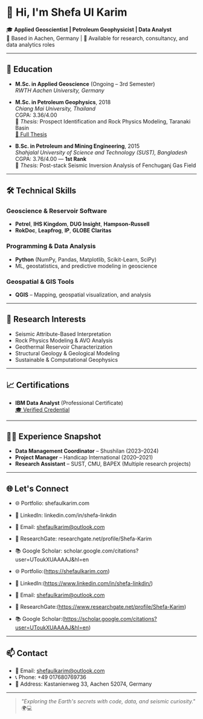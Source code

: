 # 👋 Hi, I'm Shefa Ul Karim

🎓 **Applied Geoscientist | Petroleum Geophysicist | Data Analyst**  
📍 Based in Aachen, Germany | 💼 Available for research, consultancy, and data analytics roles

---

## 🧠 Education

- **M.Sc. in Applied Geoscience** (Ongoing – 3rd Semester)  
  *RWTH Aachen University, Germany*

- **M.Sc. in Petroleum Geophysics**, 2018  
  *Chiang Mai University, Thailand*  
  CGPA: 3.36/4.00  
  🔬 *Thesis:* Prospect Identification and Rock Physics Modeling, Taranaki Basin  
  [📄 Full Thesis](https://archive.lib.cmu.ac.th/full/T/2017/pegep11217sukn_full.pdf)

- **B.Sc. in Petroleum and Mining Engineering**, 2015  
  *Shahjalal University of Science and Technology (SUST), Bangladesh*  
  CGPA: 3.76/4.00 — **1st Rank**  
  🧪 *Thesis:* Post-stack Seismic Inversion Analysis of Fenchuganj Gas Field

---

## 🛠️ Technical Skills

### Geoscience & Reservoir Software
- **Petrel**, **IHS Kingdom**, **DUG Insight**, **Hampson-Russell**
- **RokDoc**, **Leapfrog**, **IP**, **GLOBE Claritas**

### Programming & Data Analysis
- **Python** (NumPy, Pandas, Matplotlib, Scikit-Learn, SciPy)
- ML, geostatistics, and predictive modeling in geoscience

### Geospatial & GIS Tools
- **QGIS** – Mapping, geospatial visualization, and analysis

---

## 🔬 Research Interests
- Seismic Attribute-Based Interpretation
- Rock Physics Modeling & AVO Analysis
- Geothermal Reservoir Characterization
- Structural Geology & Geological Modeling
- Sustainable & Computational Geophysics

---

## 📈 Certifications
- **IBM Data Analyst** (Professional Certificate)  
  [🎓 Verified Credential](https://coursera.org/verify/professional-cert/0C1VY5AZMWHJ)

---

## 👨‍💼 Experience Snapshot

- **Data Management Coordinator** – Shushilan (2023–2024)
- **Project Manager** – Handicap International (2020–2021)
- **Research Assistant** – SUST, CMU, BAPEX (Multiple research projects)

---

## 🌐 Let's Connect

- 🌐 Portfolio: shefaulkarim.com
- 💼 LinkedIn: linkedin.com/in/shefa-linkdin
- 📩 Email: shefaulkarim@outlook.com
- 📂 ResearchGate: researchgate.net/profile/Shefa-Karim
- 📚 Google Scholar: scholar.google.com/citations?user=UToukXUAAAAJ&hl=en
  
- 🌐 Portfolio:(https://shefaulkarim.com)  
- 💼 LinkedIn:(https://www.linkedin.com/in/shefa-linkdin/)  
- 📩 Email: shefaulkarim@outlook.com  
- 📂 ResearchGate:(https://www.researchgate.net/profile/Shefa-Karim)  
- 📚 Google Scholar:(https://scholar.google.com/citations?user=UToukXUAAAAJ&hl=en)

---

## 📫 Contact

- 📧 Email: shefaulkarim@outlook.com  
- 📞 Phone: +49 017680769736  
- 🏡 Address: Kastanienweg 33, Aachen 52074, Germany

---

> _"Exploring the Earth's secrets with code, data, and seismic curiosity."_ 🌍💻
